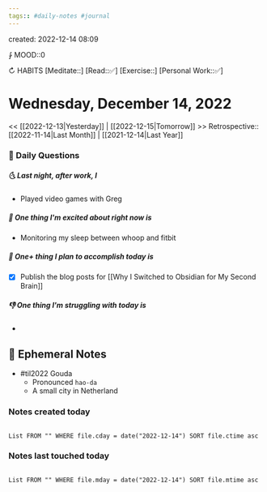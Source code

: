 ```yaml
---
tags:: #daily-notes #journal
---
```

created: 2022-12-14 08:09

⨑ MOOD::0

↻ HABITS
[Meditate::]
[Read::✅]
[Exercise::]
[Personal Work::✅]

# Wednesday, December 14, 2022

<< [[2022-12-13|Yesterday]] | [[2022-12-15|Tomorrow]] >>
Retrospective:: [[2022-11-14|Last Month]] | [[2021-12-14|Last Year]]

### 📅 Daily Questions

##### 🌜 Last night, after work, I

- Played video games with Greg

##### 🙌 One thing I'm excited about right now is

- Monitoring my sleep between whoop and fitbit

##### 🚀 One+ thing I plan to accomplish today is

- [x] Publish the blog posts for [[Why I Switched to Obsidian for My Second Brain]]

##### 👎 One thing I'm struggling with today is

-

## 📝 Ephemeral Notes

- #til2022 Gouda
  - Pronounced `hao-da`
  - A small city in Netherland

### Notes created today

```dataview

List FROM "" WHERE file.cday = date("2022-12-14") SORT file.ctime asc

```

### Notes last touched today

```dataview

List FROM "" WHERE file.mday = date("2022-12-14") SORT file.mtime asc

```

